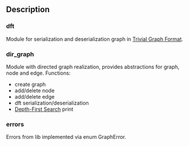 ## Description

### dft
Module for serialization and deserialization graph in [Trivial Graph Format](https://en.wikipedia.org/wiki/Trivial_Graph_Format).

### dir_graph
Module with directed graph realization, provides abstractions for graph, node and edge.
Functions:
- create graph
- add/delete node
- add/delete edge
- dft serialization/deserialization
- [Depth-First Search](https://en.wikipedia.org/wiki/Depth-first_search) print

### errors
Errors from lib implemented via enum GraphError.